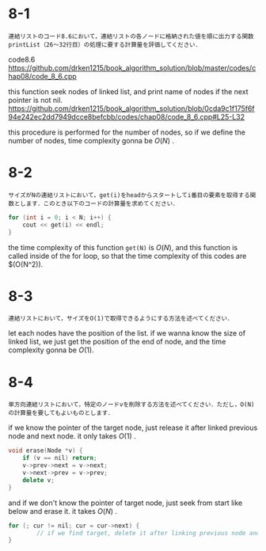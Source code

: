 # 8-1

```
連結リストのコード8.6において，連結リストの各ノードに格納された値を順に出力する関数printList（26～32行目）の処理に要する計算量を評価してください．
```

code8.6
https://github.com/drken1215/book_algorithm_solution/blob/master/codes/chap08/code_8_6.cpp

this function seek nodes of linked list, and print name of nodes if the next pointer is not nil.
https://github.com/drken1215/book_algorithm_solution/blob/0cda9c1f175f6f94e242ec2dd7949dcce8befcbb/codes/chap08/code_8_6.cpp#L25-L32

this procedure is performed for the number of nodes, so if we define the number of nodes, time complexity gonna be $O(N)$ .

# 8-2

```
サイズがNの連結リストにおいて，get(i)をheadからスタートしてi番目の要素を取得する関数とします．このとき以下のコードの計算量を求めてください．
```

```cpp
for (int i = 0; i < N; i++) {
    cout << get(i) << endl;
}
```

the time complexity of this function `get(N)` is $O(N)$, and
this function is called inside of the for loop, so that the time complexity of this codes are $(O(N^2)).

# 8-3

```
連結リストにおいて，サイズをO(1)で取得できるようにする方法を述べてください．
```

let each nodes have the position of the list.
if we wanna know the size of linked list, we just get the position of the end of node, and the time complexity gonna be $O(1)$.

# 8-4

```
単方向連結リストにおいて，特定のノードvを削除する方法を述べてください．ただし，O(N)の計算量を要してもよいものとします．
```

if we know the pointer of the target node, just release it after linked previous node and next node. it only takes $O(1)$ .

```cpp
void erase(Node *v) {
    if (v == nil) return; 
    v->prev->next = v->next;
    v->next->prev = v->prev;
    delete v; 
}
```

and if we don't know the pointer of target node, just seek from start like below and erase it. it takes $O(N)$ .

```cpp
for (; cur != nil; cur = cur->next) {
        // if we find target, delete it after linking previous node and next node;
}
```
